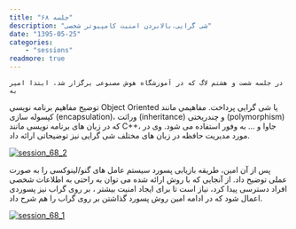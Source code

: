 ```yaml
---
title: "جلسه ۶۸"
description: "شی گرایی،بالابردن امنیت کامپیوتر شخصی"
date: "1395-05-25"
categories:
    - "sessions"
readmore: true
---
```

    در جلسه شصت و هشتم لاگ که در آموزشگاه هوش مصنوعی برگزار شد، ابتدا امیر به
توضیح مفاهیم برنامه نویسی Object Oriented یا شی گرایی پرداخت. مفاهیمی مانند
کپسوله سازی (encapsulation)، وراثت (inheritance) و چندریختی (polymorphism) که
در زبان های برنامه نویسی مانند C++، جاوا و … به وفور استفاده می شود. وی در
مورد مدیریت حافظه در زبان های مختلف شی گرایی نیز توضیحاتی ارائه داد.

[![session_68_2](../../img/b9229ea2-fdbb-11e6-86dd-a088b4d860141488289338.8144574.jpg)](img/b9229ea2-fdbb-11e6-86dd-a088b4d860141488289338.8144574.jpg)

پس از آن امین، طریقه بازیابی پسورد سیستم عامل های گنو/لینوکسی را به صورت عملی
توضیح داد. از آنجایی که با روش ارائه شده می توان به راحتی به اطلاعات شخصی
افراد دسترسی پیدا کرد، نیاز است تا برای ایجاد امنیت بیشتر ، بر روی گراب نیز
پسوردی اعمال شود که در ادامه امین روش پسورد گذاشتن بر روی گراب را هم شرح داد.

[![session_68_1](../../img/b922a08c-fdbb-11e6-86dd-a088b4d860141488289338.81449.jpg)](img/b922a08c-fdbb-11e6-86dd-a088b4d860141488289338.81449.jpg)
